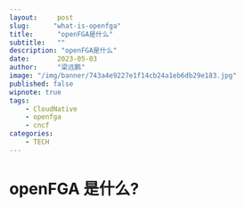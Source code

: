 ```yaml
---
layout:     post 
slug:      "what-is-openfga"
title:      "openFGA是什么"
subtitle:   ""
description: "openFGA是什么"
date:       2023-05-03
author:     "梁远鹏"
image: "/img/banner/743a4e9227e1f14cb24a1eb6db29e183.jpg"
published: false
wipnote: true
tags:
    - CloudNative
    - openfga
    - cncf
categories: 
    - TECH
---
```


# openFGA 是什么?